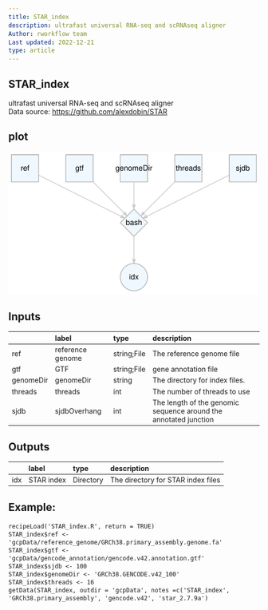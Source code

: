 ```yaml
---
title: STAR_index
description: ultrafast universal RNA-seq and scRNAseq aligner
Author: rworkflow team
Last updated: 2022-12-21
type: article
---
```

## STAR_index
ultrafast universal RNA-seq and scRNAseq aligner<br>Data source: <https://github.com/alexdobin/STAR>
## plot
![## STAR_index](/plots/STAR_index.svg)
## Inputs
|          |label            |type        |description                                                      |
|:---------|:----------------|:-----------|:----------------------------------------------------------------|
|ref       |reference genome |string;File |The reference genome file                                        |
|gtf       |GTF              |string;File |gene annotation file                                             |
|genomeDir |genomeDir        |string      |The directory for index files.                                   |
|threads   |threads          |int         |The number of threads to use                                     |
|sjdb      |sjdbOverhang     |int         |The length of the genomic sequence around the annotated junction |
## Outputs
|    |label      |type      |description                        |
|:---|:----------|:---------|:----------------------------------|
|idx |STAR index |Directory |The directory for STAR index files |
## Example:
```
recipeLoad('STAR_index.R', return = TRUE)
STAR_index$ref <- 'gcpData/reference_genome/GRCh38.primary_assembly.genome.fa'
STAR_index$gtf <- 'gcpData/gencode_annotation/gencode.v42.annotation.gtf'
STAR_index$sjdb <- 100
STAR_index$genomeDir <- 'GRCh38.GENCODE.v42_100'
STAR_index$threads <- 16
getData(STAR_index, outdir = 'gcpData', notes =c('STAR_index', 'GRCh38.primary_assembly', 'gencode.v42', 'star_2.7.9a')
```

